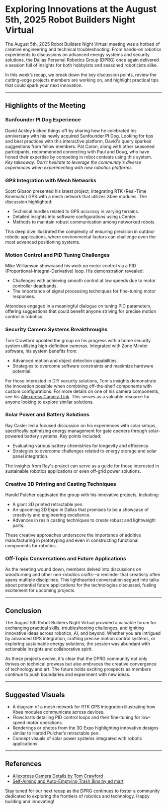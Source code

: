 # Exploring Innovations at the August 5th, 2025 Robot Builders Night Virtual

The August 5th, 2025 Robot Builders Night Virtual meeting was a hotbed of creative engineering and technical troubleshooting. From hands-on robotics experiments to discussions on advanced energy systems and security solutions, the Dallas Personal Robotics Group (DPRG) once again delivered a session full of insights for both hobbyists and seasoned roboticists alike.

In this week’s recap, we break down the key discussion points, review the cutting-edge projects members are working on, and highlight practical tips that could spark your next innovation.

---

## Highlights of the Meeting

### Sunfounder PI Dog Experience

David Ackley kicked things off by sharing how he celebrated his anniversary with his newly acquired Sunfounder PI Dog. Looking for tips and best practices with this interactive platform, David's query sparked suggestions from fellow members. Pat Caron, along with other seasoned participants, recommended connecting with Paul and Doug, who have honed their expertise by competing in robot contests using this system.  
*Key takeaway: Don't hesitate to leverage the community's diverse experiences when experimenting with new robotics platforms.*

### GPS Integration with Mesh Networks

Scott Gibson presented his latest project, integrating RTK (Real-Time Kinematic) GPS with a mesh network that utilizes Xbee modules. The discussion highlighted:
- Technical hurdles related to GPS accuracy in varying terrains.
- Detailed insights into software configurations using uCenter.
- Methods to maintain robust communication among networked robots.  

This deep dive illustrated the complexity of ensuring precision in outdoor robotic applications, where environmental factors can challenge even the most advanced positioning systems.

### Motion Control and PID Tuning Challenges

Mike Williamson showcased his work on motor control via a PID (Proportional-Integral-Derivative) loop. His demonstration revealed:
- Challenges with achieving smooth control at low speeds due to motor controller deadbands.
- The importance of signal processing techniques for fine-tuning motor responses.

Attendees engaged in a meaningful dialogue on tuning PID parameters, offering suggestions that could benefit anyone striving for precise motion control in robotics.

### Security Camera Systems Breakthroughs

Tom Crawford updated the group on his progress with a home security system utilizing high-definition cameras. Integrated with Zone Minder software, his system benefits from:
- Advanced motion and object detection capabilities.
- Strategies to overcome software constraints and maximize hardware potential.

For those interested in DIY security solutions, Tom's insights demonstrate the innovation possible when combining off-the-shelf components with custom configurations. For more details on one of his camera components, see his [Aliexpress Camera Link](https://www.aliexpress.com/item/1005005651235239.html?spm=a2g0o.productlist.main.1.7d8aeyOfeyOfjn&algo_pvid=da271848-8273-457e-b9fc-fb6f86edd83d&algo_exp_id=da271848-8273-457e-b9fc-fb6f86edd83d-0&pdp_ext_f=%7B%22order%22%3A%22529%22%2C%22eval%22%3A%221%22%7D&pdp_npi=6%40dis%21CAD%2161.35%2126.38%21%21%21312.37%21134.31%21%402103244617544460635635813e44d5%2112000033958540771%21sea%21CA%21891447715%21X%211%210%21&curPageLogUid=SACMbTqtnBLO&utparam-url=scene%3Asearch%7Cqu). This serves as a valuable resource for anyone looking to explore similar solutions.

### Solar Power and Battery Solutions

Ray Casler led a focused discussion on his experiences with solar setups, specifically optimizing energy management for gate openers through solar-powered battery systems. Key points included:
- Evaluating various battery chemistries for longevity and efficiency.
- Strategies to overcome challenges related to energy storage and solar panel integration.

The insights from Ray's project can serve as a guide for those interested in sustainable robotics applications or even off-grid power solutions.

### Creative 3D Printing and Casting Techniques

Harold Pulcher captivated the group with his innovative projects, including:
- A giant 3D printed retractable pen.
- An upcoming 3D Expo in Dallas that promises to be a showcase of creativity and engineering excellence.
- Advances in resin casting techniques to create robust and lightweight parts.

These creative approaches underscore the importance of additive manufacturing in prototyping and even in constructing functional components for robotics.

### Off-Topic Conversations and Future Applications

As the meeting wound down, members delved into discussions on woodturning and other non-robotics crafts—a reminder that creativity often spans multiple disciplines. This lighthearted conversation segued into talks about potential future applications for the technologies discussed, fueling excitement for upcoming projects.

---

## Conclusion

The August 5th Robot Builders Night Virtual provided a valuable forum for exchanging practical skills, troubleshooting challenges, and igniting innovative ideas across robotics, AI, and beyond. Whether you are intrigued by advanced GPS integration, crafting precise motion control systems, or exploring sustainable energy solutions, the session was abundant with actionable insights and collaborative spirit.

As these projects evolve, it's clear that the DPRG community not only thrives on technical prowess but also embraces the creative convergence of technology and art. The future holds exciting prospects as members continue to push boundaries and experiment with new ideas.

---

## Suggested Visuals

- A diagram of a mesh network for RTK GPS integration illustrating how Xbee modules communicate across devices.
- Flowcharts detailing PID control loops and their fine-tuning for low-speed motor operations.
- Renderings or photos from the 3D Expo highlighting innovative designs similar to Harold Pulcher’s retractable pen.
- Concept visuals of solar power systems integrated with robotic applications.

---

## References

- [Aliexpress Camera Details by Tom Crawford](https://www.aliexpress.com/item/1005005651235239.html?spm=a2g0o.productlist.main.1.7d8aeyOfeyOfjn&algo_pvid=da271848-8273-457e-b9fc-fb6f86edd83d&algo_exp_id=da271848-8273-457e-b9fc-fb6f86edd83d-0&pdp_ext_f=%7B%22order%22%3A%22529%22%2C%22eval%22%3A%221%22%7D&pdp_npi=6%40dis%21CAD%2161.35%2126.38%21%21%21312.37%21134.31%21%402103244617544460635635813e44d5%2112000033958540771%21sea%21CA%21891447715%21X%211%210%21&curPageLogUid=SACMbTqtnBLO&utparam-url=scene%3Asearch%7Cqu)
- [Self-Aiming and Auto-Emptying Trash Bins by ed mart](https://www.reddit.com/r/Damnthatsinteresting/comments/1m9v8uc/building_self_aiming_and_auto_emptying_trash_bins/)

Stay tuned for our next recap as the DPRG continues to foster a community dedicated to exploring the frontiers of robotics and technology. Happy building and innovating!